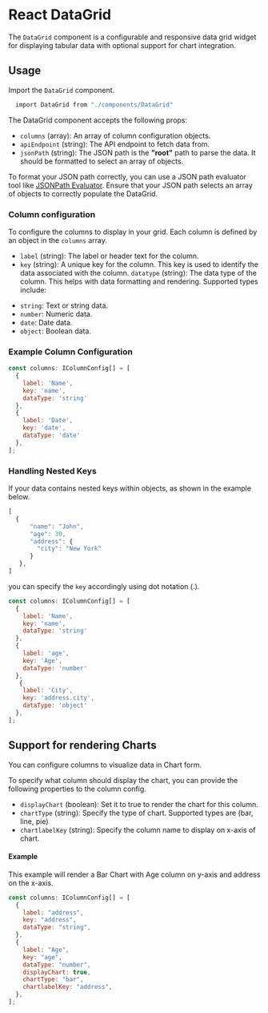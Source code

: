 
# React DataGrid

The `DataGrid` component is a configurable and responsive data grid widget for displaying tabular data with optional support for chart integration.


## Usage

Import the `DataGrid` component.

```bash
  import DataGrid from "./components/DataGrid"
```

The DataGrid component accepts the following props:


* `columns` (array): An array of column configuration objects.
* `apiEndpoint` (string): The API endpoint to fetch data from.
* `jsonPath` (string): The JSON path is the **"root"** path to parse the data. It should be formatted to select an array of objects.

To format your JSON path correctly, you can use a JSON path evaluator tool like [JSONPath Evaluator](https://jsonpath.com/). Ensure that your JSON path selects an array of objects to correctly populate the DataGrid.


### Column configuration
To configure the columns to display in your grid. Each column is defined by an object in the `columns` array.

* `label` (string): The label or header text for the column.
* `key` (string): A unique key for the column. This key is used to identify the data associated with the column.
`datatype` (string): The data type of the column. This helps with data formatting and rendering. Supported types include:
 - `string`: Text or string data.
  - `number`: Numeric data.
  - `date`: Date data.
  - `object`: Boolean data.






### Example Column Configuration

```javascript
const columns: IColumnConfig[] = [
  {
    label: 'Name',
    key: 'name', 
    dataType: 'string'
  },
  {
    label: 'Date', 
    key: 'date', 
    dataType: 'date'
  },
];
```

###  Handling Nested Keys

If your data contains nested keys within objects, as shown in the example below. 


```javascript
[
  {
      "name": "John",
      "age": 30,
      "address": {
        "city": "New York"
      }
   },
]

```


you can specify the `key` accordingly using dot notation (.).

```javascript
const columns: IColumnConfig[] = [
  {
    label: 'Name',
    key: 'name', 
    dataType: 'string'
  },
  {
    label: 'age', 
    key: 'Age', 
    dataType: 'number'
  },
   {
    label: 'City', 
    key: 'address.city', 
    dataType: 'object'
  },
];
```


## Support for rendering Charts

You can configure columns to visualize data in Chart form.

To specify what column should display the chart, you can provide the following properties to the column config.

* `displayChart` (boolean): Set it to true to render the chart for this column.
* `chartType` (string): Specify the type of chart. Supported types are (bar, line, pie)
* `chartlabelKey` (string): Specify the column name to display on x-axis of chart.



#### Example
This example will render a Bar Chart with Age column on y-axis and address on the x-axis.
```javascript
const columns: IColumnConfig[] = [
  {
    label: "address",
    key: "address",
    dataType: "string",
  },
  {
    label: "Age",
    key: "age",
    dataType: "number",
    displayChart: true,
    chartType: "bar",
    chartlabelKey: "address",
  },
];
```
